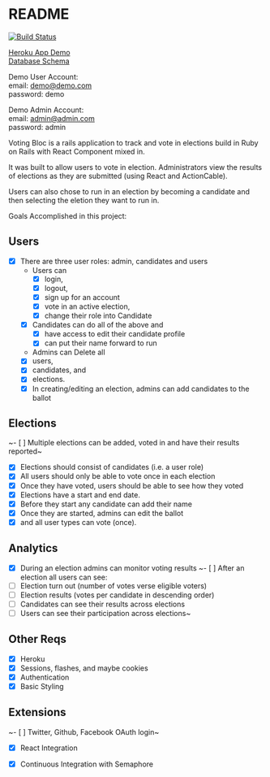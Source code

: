 # README

[![Build Status](https://semaphoreci.com/api/v1/iamchrissmith/voting-bloc/branches/master/badge.svg)](https://semaphoreci.com/iamchrissmith/voting-bloc)

[Heroku App Demo](https://voting-bloc2.herokuapp.com/)  
[Database Schema](http://ondras.zarovi.cz/sql/demo/?keyword=chris-mini-project)

Demo User Account:  
email: demo@demo.com  
password: demo  

Demo Admin Account:  
email: admin@admin.com  
password: admin  

Voting Bloc is a rails application to track and vote in elections build in Ruby on Rails with React Component mixed in.  

It was built to allow users to vote in election.  Administrators view the results of elections as they are submitted (using React and ActionCable).

Users can also chose to run in an election by becoming a candidate and then selecting the eletion they want to run in.

Goals Accomplished in this project:

## Users
- [X] There are three user roles: admin, candidates and users
  - Users can
    - [X] login,
    - [X] logout,
    - [X] sign up for an account
    - [X] vote in an active election,
    - [X] change their role into Candidate
  - [X] Candidates can do all of the above and
     - [X] have access to edit their candidate profile
     - [X] can put their name forward to run
  - Admins can Delete all
   - [X] users,
   - [X] candidates, and
   - [X] elections.  
   - [X] In creating/editing an election, admins can add candidates to the ballot

## Elections
~- [ ] Multiple elections can be added, voted in and have their results reported~
- [X] Elections should consist of candidates (i.e. a user role)
- [X] All users should only be able to vote once in each election
- [X] Once they have voted, users should be able to see how they voted
- [X] Elections have a start and end date.  
- [X] Before they start any candidate can add their name
- [X] Once they are started, admins can edit the ballot
- [X] and all user types can vote (once).

## Analytics
- [X] During an election admins can monitor voting results
~- [ ] After an election all users can see:
 - [ ] Election turn out (number of votes verse eligible voters)
 - [ ] Election results (votes per candidate in descending order)
 - [ ] Candidates can see their results across elections
 - [ ] Users can see their participation across elections~

## Other Reqs
- [X] Heroku
- [X] Sessions, flashes, and maybe cookies
- [X] Authentication
- [X] Basic Styling

## Extensions
~- [ ] Twitter, Github, Facebook OAuth login~
- [X] React Integration
- [X] Continuous Integration with Semaphore


